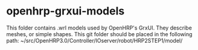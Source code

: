 # openhrp-grxui-models
This folder contains .wrl models used by OpenHRP's GrxUI. They describe meshes, or simple shapes. This git folder should be placed in the following path: ~/src/OpenHRP3.0/Controller/IOserver/robot/HRP2STEP1/model/
